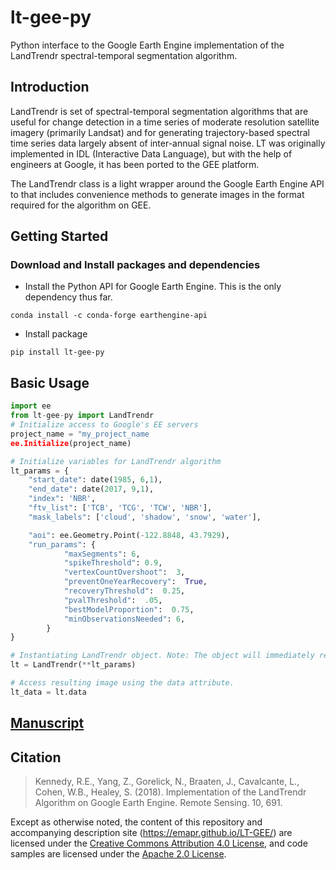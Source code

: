 # lt-gee-py
Python interface to the Google Earth Engine implementation of the LandTrendr spectral-temporal segmentation algorithm.

## Introduction

LandTrendr is set of spectral-temporal segmentation algorithms that are useful for change detection in a time series of moderate resolution satellite imagery (primarily Landsat) and for generating trajectory-based spectral time series data largely absent of inter-annual signal noise. LT was originally implemented in IDL (Interactive Data Language), but with the help of engineers at Google, it has been ported to the GEE platform.

The LandTrendr class is a light wrapper around the Google Earth Engine API to that includes convenience methods to generate images in the format required for the algorithm on GEE. 

## Getting Started

### Download and Install packages and dependencies

- Install the Python API for Google Earth Engine. This is the only dependency thus far.

```
conda install -c conda-forge earthengine-api
```

- Install package

```
pip install lt-gee-py
```

## Basic Usage

```python
import ee
from lt-gee-py import LandTrendr
# Initialize access to Google's EE servers
project_name = "my_project_name
ee.Initialize(project_name)

# Initialize variables for LandTrendr algorithm
lt_params = {
    "start_date": date(1985, 6,1),
    "end_date": date(2017, 9,1),
    "index": 'NBR',
    "ftv_list": ['TCB', 'TCG', 'TCW', 'NBR'],
    "mask_labels": ['cloud', 'shadow', 'snow', 'water'],

    "aoi": ee.Geometry.Point(-122.8848, 43.7929),
    "run_params": {
            "maxSegments": 6,
            "spikeThreshold": 0.9,
            "vertexCountOvershoot":  3,
            "preventOneYearRecovery":  True,
            "recoveryThreshold":  0.25,
            "pvalThreshold":  .05,
            "bestModelProportion":  0.75,
            "minObservationsNeeded": 6,
        }
}

# Instantiating LandTrendr object. Note: The object will immediately request to run the algorithm on Google's servers.
lt = LandTrendr(**lt_params)

# Access resulting image using the data attribute.
lt_data = lt.data
```

## [Manuscript](http://www.mdpi.com/2072-4292/10/5/691) 

## Citation

>Kennedy, R.E., Yang, Z., Gorelick, N., Braaten, J., Cavalcante, L., Cohen, W.B., Healey, S. (2018). Implementation of the LandTrendr Algorithm on Google Earth Engine. Remote Sensing. 10, 691.

Except as otherwise noted, the content of this repository and accompanying description site (https://emapr.github.io/LT-GEE/) are licensed under the [Creative Commons Attribution 4.0 License](https://creativecommons.org/licenses/by/4.0/), and code samples are licensed under the [Apache 2.0 License](https://www.apache.org/licenses/LICENSE-2.0).